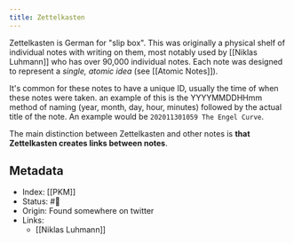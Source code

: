 ```yaml
---
title: Zettelkasten
---
```


Zettelkasten is German for "slip box". This was originally a physical shelf of individual notes with writing on them, most notably used by [[Niklas Luhmann]] who has over 90,000 individual notes. Each note was designed to represent a _single, atomic idea_ (see [[Atomic Notes]]).

It's common for these notes to have a unique ID, usually the time of when these notes were taken. an example of this is the YYYYMMDDHHmm method of naming (year, month, day, hour, minutes) followed by the actual title of the note. An example would be `202011301059 The Engel Curve`.

The main distinction between Zettelkasten and other notes is **that Zettelkasten creates links between notes**.

## Metadata
- Index: [[PKM]]
- Status: #🌲 
- Origin: Found somewhere on twitter
- Links:
  - [[Niklas Luhmann]]